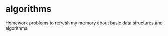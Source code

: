 algorithms
==========
Homework problems to refresh my memory about basic data structures and algorithms.
